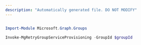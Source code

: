 ```yaml
---
description: "Automatically generated file. DO NOT MODIFY"
---
```


```powershell

Import-Module Microsoft.Graph.Groups

Invoke-MgRetryGroupServiceProvisioning -GroupId $groupId

```